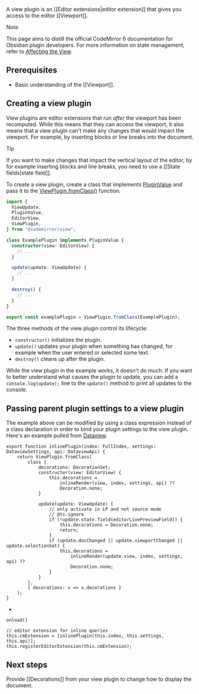 A view plugin is an [[Editor extensions|editor extension]] that gives you access to the editor [[Viewport]].

> [!note]
> This page aims to distill the official CodeMirror 6 documentation for Obsidian plugin developers. For more information on state management, refer to [Affecting the View](https://codemirror.net/docs/guide/#affecting-the-view).

## Prerequisites

- Basic understanding of the [[Viewport]].

## Creating a view plugin

View plugins are editor extensions that run _after_ the viewport has been recomputed. While this means that they can access the viewport, it also means that a view plugin can't make any changes that would impact the viewport. For example, by inserting blocks or line breaks into the document.

> [!tip]
> If you want to make changes that impact the vertical layout of the editor, by for example inserting blocks and line breaks, you need to use a [[State fields|state field]].

To create a view plugin, create a class that implements [PluginValue](https://codemirror.net/docs/ref/#view.PluginValue) and pass it to the [ViewPlugin.fromClass()](https://codemirror.net/docs/ref/#view.ViewPlugin^fromClass) function.

```ts
import {
  ViewUpdate,
  PluginValue,
  EditorView,
  ViewPlugin,
} from "@codemirror/view";

class ExamplePlugin implements PluginValue {
  constructor(view: EditorView) {
    // ...
  }

  update(update: ViewUpdate) {
    // ...
  }

  destroy() {
    // ...
  }
}

export const examplePlugin = ViewPlugin.fromClass(ExamplePlugin);
```

The three methods of the view plugin control its lifecycle:

- `constructor()` initializes the plugin.
- `update()` updates your plugin when something has changed, for example when the user entered or selected some text.
- `destroy()` cleans up after the plugin.

While the view plugin in the example works, it doesn't do much. If you want to better understand what causes the plugin to update, you can add a `console.log(update);` line to the `update()` method to print all updates to the console.

## Passing parent plugin settings to a view plugin

The example above can be modified by using a class expression instead of a class declaration in order to bind your plugin settings to the view plugin. Here's an example pulled from [Dataview](https://github.com/blacksmithgu/obsidian-dataview).


```JS
export function inlinePlugin(index: FullIndex, settings: DataviewSettings, api: DataviewApi) {
	return ViewPlugin.fromClass(
		class {
			decorations: DecorationSet;
			constructor(view: EditorView) {
				this.decorations = 
					inlineRender(view, index, settings, api) ?? 
					Decoration.none;
			}

			update(update: ViewUpdate) {
				// only activate in LP and not source mode
				// @ts-ignore
				if (!update.state.field(editorLivePreviewField)) {
					this.decorations = Decoration.none;
					return;
				}
				if (update.docChanged || update.viewportChanged || update.selectionSet) {
					this.decorations = 
						inlineRender(update.view, index, settings, api) ??
						Decoration.none;
				}
			}
		},
		{ decorations: v => v.decorations }
	);
}
```

+

`onload()`
```JS
// editor extension for inline queries
this.cmExtension = [inlinePlugin(this.index, this.settings, this.api)];
this.registerEditorExtension(this.cmExtension);
```

## Next steps

Provide [[Decorations]] from your view plugin to change how to display the document.
